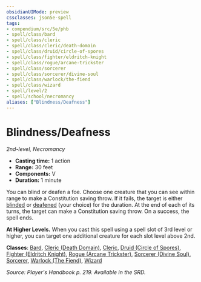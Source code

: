 ```yaml
---
obsidianUIMode: preview
cssclasses: json5e-spell
tags:
- compendium/src/5e/phb
- spell/class/bard
- spell/class/cleric
- spell/class/cleric/death-domain
- spell/class/druid/circle-of-spores
- spell/class/fighter/eldritch-knight
- spell/class/rogue/arcane-trickster
- spell/class/sorcerer
- spell/class/sorcerer/divine-soul
- spell/class/warlock/the-fiend
- spell/class/wizard
- spell/level/2
- spell/school/necromancy
aliases: ["Blindness/Deafness"]
---
```

# Blindness/Deafness
*2nd-level, Necromancy*  

- **Casting time:** 1 action
- **Range:** 30 feet
- **Components:** V
- **Duration:** 1 minute

You can blind or deafen a foe. Choose one creature that you can see within range to make a Constitution saving throw. If it fails, the target is either [blinded](_conditions.md#blinded) or [deafened](_conditions.md#deafened) (your choice) for the duration. At the end of each of its turns, the target can make a Constitution saving throw. On a success, the spell ends.

**At Higher Levels.** When you cast this spell using a spell slot of 3rd level or higher, you can target one additional creature for each slot level above 2nd.

**Classes**: [Bard](bard.md), [Cleric (Death Domain)](cleric-death-domain.md), [Cleric](cleric.md), [Druid (Circle of Spores)](druid-circle-of-spores-tce.md), [Fighter (Eldritch Knight)](fighter-eldritch-knight.md), [Rogue (Arcane Trickster)](rogue-arcane-trickster.md), [Sorcerer (Divine Soul)](sorcerer-divine-soul-xge.md), [Sorcerer](sorcerer.md), [Warlock (The Fiend)](warlock-the-fiend.md), [Wizard](wizard.md)

*Source: Player's Handbook p. 219. Available in the SRD.*
